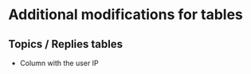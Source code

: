 Additional modifications for tables
===================================

Topics / Replies tables
-----------------------

* Column with the user IP
